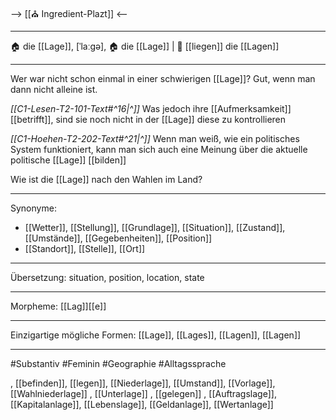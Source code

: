 --> [[⛪ Ingredient-Plazt]] <--

---
🏠 die [[Lage]], [ˈlaːɡə], 🏠 die [[Lage]] | 🧘 [[liegen]]
die [[Lagen]]

---
Wer war nicht schon einmal in einer schwierigen [[Lage]]? Gut, wenn man dann nicht alleine ist. 

*[[C1-Lesen-T2-101-Text#^16|^]]* Was jedoch ihre [[Aufmerksamkeit]] [[betrifft]], sind sie noch nicht in der [[Lage]] diese zu kontrollieren

*[[C1-Hoehen-T2-202-Text#^21|^]]* Wenn man weiß, wie ein politisches System funktioniert, kann man sich auch eine Meinung über die aktuelle politische [[Lage]] [[bilden]]

Wie ist die [[Lage]] nach den Wahlen im Land?


---
Synonyme:
- [[Wetter]], [[Stellung]], [[Grundlage]], [[Situation]], [[Zustand]], [[Umstände]], [[Gegebenheiten]], [[Position]]
- [[Standort]], [[Stelle]], [[Ort]]

---
Übersetzung: situation, position, location, state

---
Morpheme:
[[Lag]][[e]]

---
Einzigartige mögliche Formen: 
[[Lage]], [[Lages]], [[Lagen]], [[Lagen]]

---
#Substantiv #Feminin #Geographie #Alltagssprache

, [[befinden]], [[legen]], [[Niederlage]], [[Umstand]], [[Vorlage]], [[Wahlniederlage]]
, [[Unterlage]]
, [[gelegen]]
, [[Auftragslage]], [[Kapitalanlage]], [[Lebenslage]], [[Geldanlage]], [[Wertanlage]]